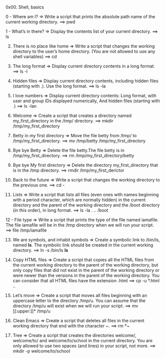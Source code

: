 0x00. Shell, basics

0 - Where am I? => Write a script that prints the absolute path name of the current working directory.
==> pwd

1 - What’s in there? => Display the contents list of your current directory.
==> ls

2. There is no place like home => Write a script that changes the working directory to the user’s home directory. (You are not allowed to use any shell variables)
==> cd 

3. The long format => Display current directory contents in a long format.
==> ls -l

4. Hidden files => Display current directory contents, including hidden files (starting with .). Use the long format.
==> ls -la

5. I love numbers => Display current directory contents: Long format, with user and group IDs displayed numerically, And hidden files (starting with .)
==> ls -lan

6. Welcome => Create a script that creates a directory named my_first_directory in the /tmp/ directory.
==> mkdir /tmp/my_first_directory

7. Betty in my first directory => Move the file betty from /tmp/ to /tmp/my_first_directory.
==> mv /tmp/betty /tmp/my_first_directory

8. Bye bye Betty => Delete the file betty.The file betty is in /tmp/my_first_directory.
==> rm /tmp/my_first_directory/betty

9. Bye bye My first directory => Delete the directory my_first_directory that is in the /tmp directory.
==> rmdir  /tmp/my_first_derictor

10. Back to the future => Write a script that changes the working directory to the previous one.
==> cd -

11. Lists => Write a script that lists all files (even ones with names beginning with a period character, which are normally hidden) in the current directory and the parent of the working directory and the /boot directory (in this order), in long format.
==> ls -la . .. /boot

12 - File type => Write a script that prints the type of the file named iamafile. The file iamafile will be in the /tmp directory when we will run your script.
==> file /tmp/iamafile

13. We are symbols, and inhabit symbols => Create a symbolic link to /bin/ls, named __ls__. The symbolic link should be created in the current working directory.
==> ln -s /bin/ls __ls__

14. Copy HTML files => Create a script that copies all the HTML files from the current working directory to the parent of the working directory, but only copy files that did not exist in the parent of the working directory or were newer than the versions in the parent of the working directory. You can consider that all HTML files have the extension .html
==> cp -u *.html ..

15. Let’s move => Create a script that moves all files beginning with an uppercase letter to the directory /tmp/u. You can assume that the directory /tmp/u will exist when we will run your script.
==> mv [[:upper:]]* /tmp/u

16. Clean Emacs => Create a script that deletes all files in the current working directory that end with the character ~.
==> rm *~

17. Tree => Create a script that creates the directories welcome/, welcome/to/ and welcome/to/school in the current directory. You are only allowed to use two spaces (and lines) in your script, not more.
==> mkdir -p welcome/to/school
